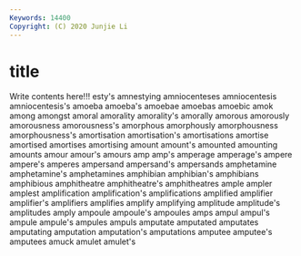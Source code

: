 ```yaml
---
Keywords: 14400
Copyright: (C) 2020 Junjie Li
---
```


# title

Write contents here!!!
esty's 
amnestying 
amniocenteses 
amniocentesis
amniocentesis's 
amoeba 
amoeba's 
amoebae 
amoebas 
amoebic 
amok 
among 
amongst 
amoral
amorality 
amorality's 
amorally 
amorous 
amorously 
amorousness 
amorousness's 
amorphous 
amorphously 
amorphousness
amorphousness's 
amortisation 
amortisation's 
amortisations 
amortise 
amortised 
amortises 
amortising 
amount 
amount's
amounted 
amounting 
amounts 
amour 
amour's 
amours 
amp 
amp's 
amperage 
amperage's
ampere 
ampere's 
amperes 
ampersand 
ampersand's 
ampersands 
amphetamine 
amphetamine's 
amphetamines 
amphibian
amphibian's 
amphibians 
amphibious 
amphitheatre 
amphitheatre's 
amphitheatres 
ample 
ampler 
amplest 
amplification
amplification's 
amplifications 
amplified 
amplifier 
amplifier's 
amplifiers 
amplifies 
amplify 
amplifying 
amplitude
amplitude's 
amplitudes 
amply 
ampoule 
ampoule's 
ampoules 
amps 
ampul 
ampul's 
ampule
ampule's 
ampules 
ampuls 
amputate 
amputated 
amputates 
amputating 
amputation 
amputation's 
amputations
amputee 
amputee's 
amputees 
amuck 
amulet 
amulet's 
